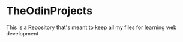 # TheOdinProjects
This is a Repository that's meant to keep all my files for learning web development 
